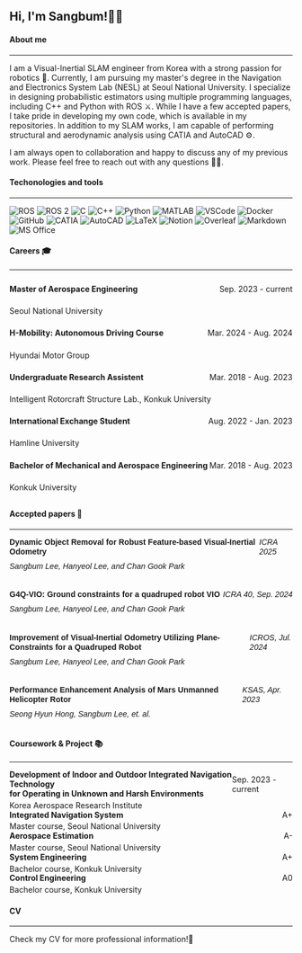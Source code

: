 ## Hi, I'm Sangbum!👋😃

#### About me

---

I am a Visual-Inertial SLAM engineer from Korea with a strong passion for robotics 🤖. Currently, I am pursuing my master's degree in the Navigation and Electronics System Lab (NESL) at Seoul National University. I specialize in designing probabilistic estimators using multiple programming languages, including C++ and Python with ROS ⚔️. While I have a few accepted papers, I take pride in developing my own code, which is available in my repositories. In addition to my SLAM works, I am capable of performing structural and aerodynamic analysis using CATIA and AutoCAD ⚙️.

I am always open to collaboration and happy to discuss any of my previous work. Please feel free to reach out with any questions 👏👏.



#### Techonologies and tools

---

<p>
  <img alt="ROS" src="https://img.shields.io/badge/ROS-22314E.svg?style=flat&logo=ROS&logoColor=white" />
  <img alt="ROS 2" src="https://img.shields.io/badge/ROS%202-22314E.svg?style=flat&logo=ROS&logoColor=white" />
  <img alt="C" src="https://img.shields.io/badge/C-A8B9CC.svg?style=flat&logo=C&logoColor=white" />
  <img alt="C++" src="https://img.shields.io/badge/C++-00599C.svg?style=flat&logo=Cplusplus&logoColor=white" />
  <img alt="Python" src="https://img.shields.io/badge/Python-3776AB.svg?style=flat&logo=Python&logoColor=white" />
  <img alt="MATLAB" src="https://img.shields.io/badge/MATLAB-0076A8.svg?style=flat&logo=Mathworks&logoColor=white" />  
  <img alt="VSCode" src="https://img.shields.io/badge/VSCode-007ACC.svg?style=flat&logo=Visual-Studio-Code&logoColor=white" />
  <img alt="Docker" src="https://img.shields.io/badge/Docker-2496ED.svg?style=flat&logo=Docker&logoColor=white" />
  <img alt="GitHub" src="https://img.shields.io/badge/GitHub-181717.svg?style=flat&logo=GitHub&logoColor=white" /> 
  <img alt="CATIA" src="https://img.shields.io/badge/CATIA-005386.svg?style=flat&logo=CATIA&logoColor=white" />
  <img alt="AutoCAD" src="https://img.shields.io/badge/AutoCAD-EE3124.svg?style=flat&logo=autodesk&logoColor=white" />
  <img alt="LaTeX" src="https://img.shields.io/badge/LaTeX-008080.svg?style=flat&logo=LaTeX&logoColor=white" />
  <img alt="Notion" src="https://img.shields.io/badge/Notion-000000.svg?style=flat&logo=Notion&logoColor=white" />
  <img alt="Overleaf" src="https://img.shields.io/badge/Overleaf-47A141.svg?style=flat&logo=Overleaf&logoColor=white" />
  <img alt="Markdown" src="https://img.shields.io/badge/Markdown-000000.svg?style=flat&logo=Markdown&logoColor=white" /> 
  <img alt="MS Office" src="https://img.shields.io/badge/MS%20Office-0078D4.svg?style=flat&logo=microsoft-office&logoColor=white" />
</p>


#### Careers 🎓

---

<div style="display:flex;justify-content:space-between;line-height:0.8;">
  <p style="font-weight:bold;">Master of Aerospace Engineering</p>
  <p>Sep. 2023 - current</p>
</div>
<div style="display:flex;justify-content:space-between;line-height:0.8;">
  <p>Seoul National University</p>
</div>

<div style="display:flex;justify-content:space-between;line-height:0.8;">
  <p style="font-weight:bold;">H-Mobility: Autonomous Driving Course</p>
  <p>Mar. 2024 - Aug. 2024</p>
</div>
<div style="display:flex;justify-content:space-between;line-height:0.8;">
  <p>Hyundai Motor Group</p>
</div>

<div style="display:flex;justify-content:space-between;line-height:0.8;">
  <p style="font-weight:bold;">Undergraduate Research Assistent</p>
  <p>Mar. 2018 - Aug. 2023</p>
</div>
<div style="display:flex;justify-content:space-between;line-height:0.8;">
  <p>Intelligent Rotorcraft Structure Lab., Konkuk University</p>
</div>

<div style="display:flex;justify-content:space-between;line-height:0.8;">
  <p style="font-weight:bold;">International Exchange Student</p>
  <p>Aug. 2022 - Jan. 2023</p>
</div>
<div style="display:flex;justify-content:space-between;line-height:0.8;">
  <p>Hamline University</p>
</div>

<div style="display:flex;justify-content:space-between;line-height:0.8;">
  <p style="font-weight:bold;">Bachelor of Mechanical and Aerospace Engineering</p>
  <p>Mar. 2018 - Aug. 2023</p>
</div>
<div style="display:flex;justify-content:space-between;line-height:0.8;">
  <p>Konkuk University</p>
</div>




#### Accepted papers 📃

---

<div style="margin-bottom: 20px; font-family: Arial, sans-serif; line-height: 1.2;">
  <div style="display: flex; justify-content: space-between; align-items: center; margin-bottom: 4px;">
    <p style="font-weight: bold; margin: 0;">Dynamic Object Removal for Robust Feature-based Visual-Inertial Odometry</p>
    <p style="font-style: italic; margin: 0;">ICRA 2025</p>
  </div>
  <div style="display: flex; justify-content: space-between; line-height: 1.2; margin-top: 2px;">
    <p style="font-style: italic; margin-top: 5px;">Sangbum Lee, Hanyeol Lee, and Chan Gook Park</p>
  </div>
</div>

<div style="margin-bottom: 20px; font-family: Arial, sans-serif; line-height: 1.2;">
  <div style="display: flex; justify-content: space-between; align-items: center; margin-bottom: 4px;">
    <p style="font-weight: bold; margin: 0;">G4Q-VIO: Ground constraints for a quadruped robot VIO</p>
    <p style="font-style: italic; margin: 0;">ICRA 40, Sep. 2024</p>
  </div>
  <div style="display: flex; justify-content: space-between; line-height: 1.2; margin-top: 2px;">
    <p style="font-style: italic; margin-top: 5px;">Sangbum Lee, Hanyeol Lee, and Chan Gook Park</p>
  </div>
</div>

<div style="margin-bottom: 20px; font-family: Arial, sans-serif; line-height: 1.2;">
  <div style="display: flex; justify-content: space-between; align-items: center; margin-bottom: 4px;">
    <p style="font-weight: bold; margin: 0;">Improvement of Visual-Inertial Odometry Utilizing Plane-Constraints for a Quadruped Robot</p>
    <p style="font-style: italic; margin: 0;">ICROS, Jul. 2024</p>
  </div>
  <div style="display: flex; justify-content: space-between; line-height: 1.2; margin-top: 2px;">
    <p style="font-style: italic; margin-top: 5px;">Sangbum Lee, Hanyeol Lee, and Chan Gook Park</p>
  </div>
</div>

<div style="margin-bottom: 20px; font-family: Arial, sans-serif; line-height: 1.2;">
  <div style="display: flex; justify-content: space-between; align-items: center; margin-bottom: 4px;">
    <p style="font-weight: bold; margin: 0;">Performance Enhancement Analysis of Mars Unmanned Helicopter Rotor</p>
    <p style="font-style: italic; margin: 0;">KSAS, Apr. 2023</p>
  </div>
  <div style="display: flex; justify-content: space-between; line-height: 1.2; margin-top: 2px;">
    <p style="font-style: italic; margin-top: 5px;">Seong Hyun Hong, Sangbum Lee, et. al.</p>
  </div>
</div>




#### Coursework & Project 📚

---

<div style="display:flex;justify-content:space-between;align-items:center;line-height:1.2;margin-bottom:4px;">
  <div>
    <p style="font-weight:bold;margin:0;">Development of Indoor and Outdoor Integrated Navigation Technology</p>
    <p style="font-weight:bold;margin:0;">for Operating in Unknown and Harsh Environments</p>
  </div>
  <p style="margin:0;">Sep. 2023 - current</p>
</div>
<div style="display:flex;justify-content:space-between;line-height:1.2;margin-top:2px;">
  <p style="margin:0;">Korea Aerospace Research Institute</p>
</div>

<div style="display:flex;justify-content:space-between;align-items:center;line-height:1.2;margin-bottom:4px;">
  <div>
    <p style="font-weight:bold;margin:0;">Integrated Navigation System</p>
  </div>
  <p style="margin:0;">A+</p>
</div>
<div style="display:flex;justify-content:space-between;line-height:1.2;margin-top:2px;">
  <p style="margin:0;">Master course, Seoul National University</p>
</div>

<div style="display:flex;justify-content:space-between;align-items:center;line-height:1.2;margin-bottom:4px;">
  <div>
    <p style="font-weight:bold;margin:0;">Aerospace Estimation</p>
  </div>
  <p style="margin:0;">A-</p>
</div>
<div style="display:flex;justify-content:space-between;line-height:1.2;margin-top:2px;">
  <p style="margin:0;">Master course, Seoul National University</p>
</div>

<div style="display:flex;justify-content:space-between;align-items:center;line-height:1.2;margin-bottom:4px;">
  <div>
    <p style="font-weight:bold;margin:0;">System Engineering</p>
  </div>
  <p style="margin:0;">A+</p>
</div>
<div style="display:flex;justify-content:space-between;line-height:1.2;margin-top:2px;">
  <p style="margin:0;">Bachelor course, Konkuk University</p>
</div>

<div style="display:flex;justify-content:space-between;align-items:center;line-height:1.2;margin-bottom:4px;">
  <div>
    <p style="font-weight:bold;margin:0;">Control Engineering</p>
  </div>
  <p style="margin:0;">A0</p>
</div>
<div style="display:flex;justify-content:space-between;line-height:1.2;margin-top:2px;">
  <p style="margin:0;">Bachelor course, Konkuk University</p>
</div>




#### CV

---

Check my CV for more professional information!🎉



#### 